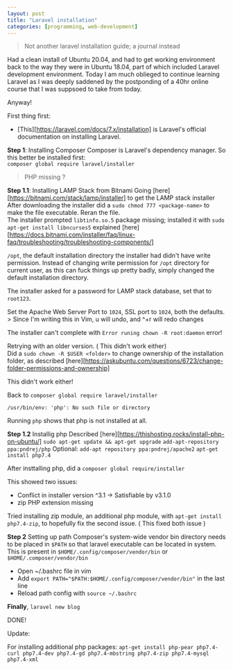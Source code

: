 ```yaml
---
layout: post
title: "Laravel installation"
categories: [programming, web-development]
---
```


> Not another laravel installation guide; a journal instead

Had a clean install of Ubuntu 20.04, and had to get working environment back to the way they were in Ubuntu 18.04, part of which included Laravel development environment. Today I am much oblieged to continue learning Laravel as I was deeply saddened by the postponding of a 40hr online course that I was suppsoed to take from today.

Anyway!

First thing first:

- [This][https://laravel.com/docs/7.x/installation] is Laravel's official documentation on installing Laravel.

**Step 1**: Installing Composer
Composer is Laravel's dependency manager. So this better be installed first:<br>
`composer global require laravel/installer`

> PHP missing ?

**Step 1.1**: Installing LAMP Stack from Bitnami
Going [here][https://bitnami.com/stack/lamp/installer] to get the LAMP stack installer<br>
After downloading the installer did a `sudo chmod 777 <package-name>` to make the file executable. Reran the file.<br>
The installer prompted `libtinfo.so.5` package missing; installed it with `sudo apt-get install libncurses5` explained [here][https://docs.bitnami.com/installer/faq/linux-faq/troubleshooting/troubleshooting-components/]

`/opt`, the default installation directory the installer had didn't have write permission. Instead of changing write permission for `/opt` directory for current user, as this can fuck things up pretty badly, simply changed the default installation directory.

The installer asked for a password for LAMP stack database, set that to `root123`.


Set the Apache Web Server Port to `1024`, SSL port to `1024`, both the defaults.  > Since I'm writing this in Vim, u will undo, and ^+r will redo changes

The installer can't complete with ` Error runing chown -R root:daemon ` error!

Retrying with an older version. ( This didn't work either)<br>
Did a `sudo chown -R $USER <folder>` to change ownership of the installation folder, as described [here][https://askubuntu.com/questions/6723/change-folder-permissions-and-ownership]

This didn't work either!

Back to `composer global require laravel/installer`

`/usr/bin/env: 'php': No such file or directory`

Running `php` shows that php is not installed at all.

**Step 1.2** Installig php
Described [here][https://thishosting.rocks/install-php-on-ubuntu/]
`sudo apt-get update && apt-get upgrade`
`add-apt-repository ppa:pndrej/php`
Optional: `add-apt repository ppa:pndrej/apache2`
`apt-get install php7.4`

After insttalling php, did a `composer global require/installer`

This showed two issues:

- Conflict in installer version ^3.1 -> Satisfiable by v3.1.0
- zip PHP extension missing

Tried installing zip module, an additional php module, with `apt-get install php7.4-zip`, to hopefully fix the second issue. ( This fixed both issue )


**Step 2** Setting up path
Composer's system-wide vendor bin directory needs to be placed in `$PATH` so that laravel executable can be located in system.
This is present in `$HOME/.config/composer/vendor/bin` or `$HOME/.composer/vendor/bin`

- Open ~/.bashrc file in vim
- Add `export PATH="$PATH:$HOME/.config/composer/vendor/bin"` in the last line
- Reload path config with `source ~/.bashrc`


**Finally**,
`laravel new blog`

DONE!

Update:

For installing additional php packages:
`apt-get install php-pear php7.4-curl php7.4-dev php7.4-gd php7.4-mbstring php7.4-zip php7.4-mysql php7.4-xml`
